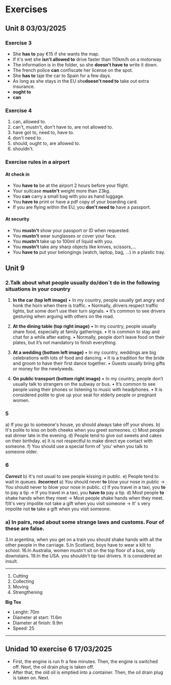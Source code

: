# Exercises
## Unit 8 03/03/2025
### Exercise 3
- She **has to** pay €15 if she wants the map.
- If it's wet she **isn't allowed to** drive faster than 110km/h on a motorway
- The information is in the folder, so she **doesn't have to** write it down.
- The french police **can** confiscate her license on the spot.
- She **has to** taje the car to Spain for a few days.
-  As long as she stays in the EU she**doesn't need to** take out extra insurance.
- **ought to**
- **can**

### Exercise 4
1. can, allowed to.
2. can't, mustn't, don't have to, are not allowed to.
3. have got to, need to, have to.
4. don't need to.
5. should, ought to, are allowed to.
6. shouldn't.

### Exercise rules in a airport
#### At check in
- You **have to** be at the airport 2 hours before your flight.
- Your suitcase **mustn't** weight more than 23kg. 
- You **can** carry a small bag with you as hand luggage.
- You **have to** print or have a pdf copy of your boarding card.
- If you are flying within the EU, you **don't need to** have a passport.
#### At security
- You **mustn't** show your passport or ID when requested.
- You **mustn't** wear sunglasses or cover your face.
- You **mustn't** take up to 100ml of liquid with you.
- You **mustn't** take any sharp objects like knives, scissors,...
- You **have to** put your belongings (watch, laptop, bag, ...) in a plastic tray.
## Unit 9
### 2.Talk about what people usually do/don´t do in the following situations in your country
1. **In the car (top left image)**
• In my country, people usually get angry and honk the horn when there is traffic.
• Normally, drivers respect traffic lights, but some don’t use their turn signals.
• It’s common to see drivers gesturing when arguing with others on the road.

2. **At the dining table (top right image)**
• In my country, people usually share food, especially at family gatherings.
• It is common to stay and chat for a while after eating.
• Normally, people don’t leave food on their plates, but it’s not mandatory to finish everything.

3. **At a wedding (bottom left image)**
• In my country, weddings are big celebrations with lots of food and dancing.
• It is a tradition for the bride and groom to have their first dance together.
• Guests usually bring gifts or money for the newlyweds.

4. **On public transport (bottom right image)**
• In my country, people don’t usually talk to strangers on the subway or bus.
• It’s common to see people using their phones or listening to music with headphones.
• It is considered polite to give up your seat for elderly people or pregnant women.

### 5
a) If you go to someone's house, yo should always take off your shoes.
b) It's polite to kiss on both cheeks when you greet someones.
c) Most people eat dinner late in the evening.
d) People tend to give out sweets and cakes on their birthday.
e) It is not respectful to make direct eye contact with someone.
f) You should use a special form of 'you' when you talk to someone older.

### 6
***Correct***
b) It's not usual to see people kissing in public.
e) People tend to wait in queues.
***Incorrect***
a) You should never **to** blow your nose in public $\rightarrow$ You should never to blow your nose in public.
c) If you travel in a taxi, you **to** to pay a tip $\rightarrow$ If you travel in a taxi, you **have to** pay a tip.
d) Most people **to** shake hands when they meet  $\rightarrow$ Most people shake hands when they meet.
f)It's very impolite not take a gift when you visit someone $\rightarrow$ It' s very impolite not **to** take a gift when you visit someone.

### a) In pairs, read about some strange laws and customs. Four of these are false.

3.In argentina, when you get on a train you should shake hands with all the other people in the carriage.
5.In Scotland, boys have to wear a kilt to school.
16.In Australia, women mustn't sit on the top floor of a bus, only downstairs.
19.In the USA. you shouldn't tip taxi drivers. It is considered an insult.

----

1. Cutting
2. Collecting
3. Moving
4. Strengthening

**Big Tex**
- Lenght: 70m
- Diameter at start: 11.6m
- Diameter at finish: 9.9m
- Speed: 25

----
## Unidad 10 exercise 6 17/03/2025
- First, the engine is run fr a few minutes. Then, the engine is switched off. Next, the oil drain plug is taken off.
- After that, the old oil is emptied into a container. Then, the oil drain plug is taken on. Next.


